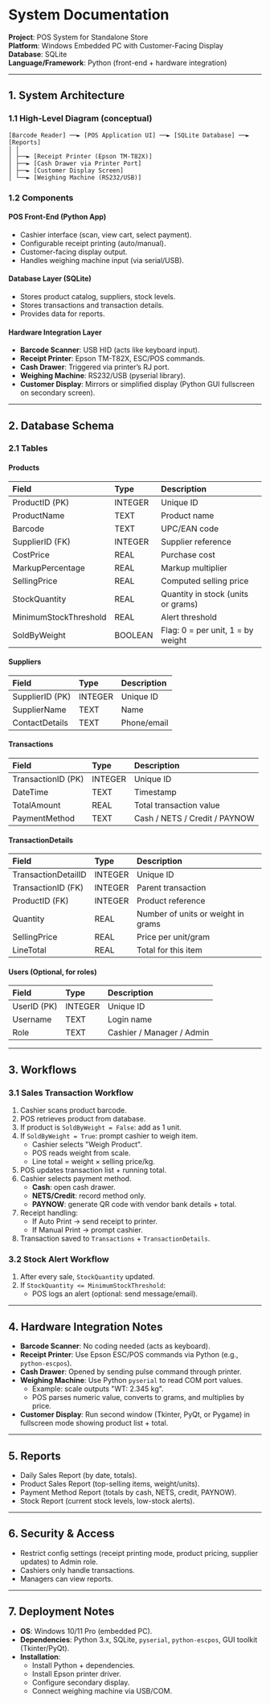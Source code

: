 # System Documentation

**Project**: POS System for Standalone Store  
**Platform**: Windows Embedded PC with Customer-Facing Display  
**Database**: SQLite  
**Language/Framework**: Python (front-end + hardware integration)  

---

## 1. System Architecture

### 1.1 High-Level Diagram (conceptual)

```
[Barcode Reader] ──► [POS Application UI] ──► [SQLite Database] ──► [Reports]
│ │
│ ├──► [Receipt Printer (Epson TM-T82X)]
│ ├──► [Cash Drawer via Printer Port]
│ ├──► [Customer Display Screen]
│ └──► [Weighing Machine (RS232/USB)]

```
### 1.2 Components

#### POS Front-End (Python App)
*   Cashier interface (scan, view cart, select payment).
*   Configurable receipt printing (auto/manual).
*   Customer-facing display output.
*   Handles weighing machine input (via serial/USB).

#### Database Layer (SQLite)
*   Stores product catalog, suppliers, stock levels.
*   Stores transactions and transaction details.
*   Provides data for reports.

#### Hardware Integration Layer
*   **Barcode Scanner**: USB HID (acts like keyboard input).
*   **Receipt Printer**: Epson TM-T82X, ESC/POS commands.
*   **Cash Drawer**: Triggered via printer’s RJ port.
*   **Weighing Machine**: RS232/USB (pyserial library).
*   **Customer Display**: Mirrors or simplified display (Python GUI fullscreen on secondary screen).

---

## 2. Database Schema

### 2.1 Tables

#### Products
| Field                   | Type    | Description                       |
| :---------------------- | :------ | :-------------------------------- |
| ProductID (PK)          | INTEGER | Unique ID                         |
| ProductName             | TEXT    | Product name                      |
| Barcode                 | TEXT    | UPC/EAN code                      |
| SupplierID (FK)         | INTEGER | Supplier reference                |
| CostPrice               | REAL    | Purchase cost                     |
| MarkupPercentage        | REAL    | Markup multiplier                 |
| SellingPrice            | REAL    | Computed selling price            |
| StockQuantity           | REAL    | Quantity in stock (units or grams)|
| MinimumStockThreshold   | REAL    | Alert threshold                   |
| SoldByWeight            | BOOLEAN | Flag: 0 = per unit, 1 = by weight |

#### Suppliers
| Field          | Type    | Description   |
| :------------- | :------ | :------------ |
| SupplierID (PK)| INTEGER | Unique ID     |
| SupplierName   | TEXT    | Name          |
| ContactDetails | TEXT    | Phone/email   |

#### Transactions
| Field           | Type    | Description                  |
| :-------------- | :------ | :--------------------------- |
| TransactionID (PK)| INTEGER | Unique ID                    |
| DateTime        | TEXT    | Timestamp                    |
| TotalAmount     | REAL    | Total transaction value      |
| PaymentMethod   | TEXT    | Cash / NETS / Credit / PAYNOW|

#### TransactionDetails
| Field             | Type    | Description                |
| :---------------- | :------ | :------------------------- |
| TransactionDetailID | INTEGER | Unique ID                  |
| TransactionID (FK)| INTEGER | Parent transaction         |
| ProductID (FK)    | INTEGER | Product reference          |
| Quantity          | REAL    | Number of units or weight in grams|
| SellingPrice      | REAL    | Price per unit/gram        |
| LineTotal         | REAL    | Total for this item        |

#### Users (Optional, for roles)
| Field       | Type    | Description          |
| :---------- | :------ | :------------------- |
| UserID (PK) | INTEGER | Unique ID            |
| Username    | TEXT    | Login name           |
| Role        | TEXT    | Cashier / Manager / Admin|

---

## 3. Workflows

### 3.1 Sales Transaction Workflow
1.  Cashier scans product barcode.
2.  POS retrieves product from database.
3.  If product is `SoldByWeight = False`: add as 1 unit.
4.  If `SoldByWeight = True`: prompt cashier to weigh item.
    *   Cashier selects "Weigh Product".
    *   POS reads weight from scale.
    *   Line total = weight × selling price/kg.
5.  POS updates transaction list + running total.
6.  Cashier selects payment method.
    *   **Cash**: open cash drawer.
    *   **NETS/Credit**: record method only.
    *   **PAYNOW**: generate QR code with vendor bank details + total.
7.  Receipt handling:
    *   If Auto Print → send receipt to printer.
    *   If Manual Print → prompt cashier.
8.  Transaction saved to `Transactions` + `TransactionDetails`.

### 3.2 Stock Alert Workflow
1.  After every sale, `StockQuantity` updated.
2.  If `StockQuantity <= MinimumStockThreshold`:
    *   POS logs an alert (optional: send message/email).

---

## 4. Hardware Integration Notes

*   **Barcode Scanner**: No coding needed (acts as keyboard).
*   **Receipt Printer**: Use Epson ESC/POS commands via Python (e.g., `python-escpos`).
*   **Cash Drawer**: Opened by sending pulse command through printer.
*   **Weighing Machine**: Use Python `pyserial` to read COM port values.
    *   Example: scale outputs "WT: 2.345 kg".
    *   POS parses numeric value, converts to grams, and multiplies by price.
*   **Customer Display**: Run second window (Tkinter, PyQt, or Pygame) in fullscreen mode showing product list + total.

---

## 5. Reports

*   Daily Sales Report (by date, totals).
*   Product Sales Report (top-selling items, weight/units).
*   Payment Method Report (totals by cash, NETS, credit, PAYNOW).
*   Stock Report (current stock levels, low-stock alerts).

---

## 6. Security & Access

*   Restrict config settings (receipt printing mode, product pricing, supplier updates) to Admin role.
*   Cashiers only handle transactions.
*   Managers can view reports.

---

## 7. Deployment Notes

*   **OS**: Windows 10/11 Pro (embedded PC).
*   **Dependencies**: Python 3.x, SQLite, `pyserial`, `python-escpos`, GUI toolkit (Tkinter/PyQt).
*   **Installation**:
    *   Install Python + dependencies.
    *   Install Epson printer driver.
    *   Configure secondary display.
    *   Connect weighing machine via USB/COM.